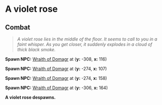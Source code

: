 # A violet rose
## Combat

>*A violet rose lies in the middle of the floor.  It seems to call to you in a faint whisper.  As you get closer, it suddenly explodes in a cloud of thick black smoke.*

**Spawn NPC:**  [Wraith of Domagr](/npc/201517) at (**y:** -308, **x:** 116)

**Spawn NPC:**  [Wraith of Domagr](/npc/201517) at (**y:** -274, **x:** 107)

**Spawn NPC:**  [Wraith of Domagr](/npc/201517) at (**y:** -274, **x:** 158)

**Spawn NPC:**  [Wraith of Domagr](/npc/201517) at (**y:** -306, **x:** 164)

**A violet rose despawns.**